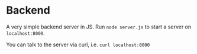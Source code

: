 # Backend

A very simple backend server in JS.
Run `node server.js` to start a server on `localhost:8000`.

You can talk to the server via curl, i.e.
`curl localhost:8000`

